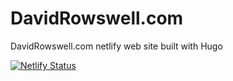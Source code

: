 # DavidRowswell.com 

DavidRowswell.com netlify web site built with Hugo

[![Netlify Status](https://api.netlify.com/api/v1/badges/6573d4bc-6d36-429c-9799-9f005e34f500/deploy-status)](https://app.netlify.com/sites/davidrowswell/deploys)
